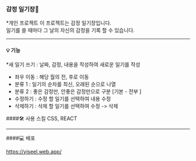 ### 감정 일기장📔
*개인 프로젝트
이 프로젝트는 감정 일기장입니다.
</br>
일기를 쓸 때마다 그 날의 자신의 감정을 기록 할 수 있습니다.


* * *
#### 💡 기능
*새 일기 쓰기 : 날짜, 감정, 내용을 작성하여 새로운 일기를 작성
* 좌우 이동 : 해당 월의 전, 후로 이동
* 분류 1 : 일기의 순차를 최신, 오래된 순으로 나열
* 분류 2 : 좋은 감정만, 안좋은 감정만으로 구분 [기본 - 전부 ]
* 수정하기 : 수정 할 일기를 선택하여 내용 수정
* 삭제하기 : 삭제 할 일기를 선택하여 수정 -> 삭제


####🛠 사용 스킬
CSS, REACT


* * *
####💻 배포

https://yiseel.web.app/

